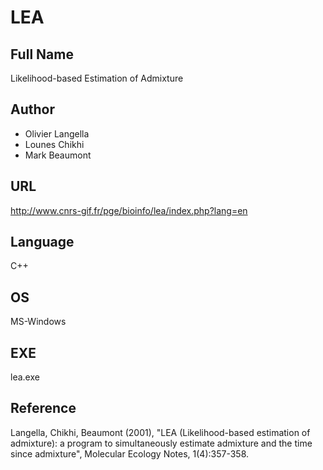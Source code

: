 # LEA

## Full Name
Likelihood-based Estimation of Admixture

## Author
* Olivier Langella
* Lounes Chikhi
* Mark Beaumont

## URL
http://www.cnrs-gif.fr/pge/bioinfo/lea/index.php?lang=en

## Language
C++

## OS
MS-Windows

## EXE
lea.exe

## Reference
Langella, Chikhi, Beaumont (2001), "LEA (Likelihood-based estimation of admixture): a program to simultaneously estimate admixture and the time since admixture", Molecular Ecology Notes, 1(4):357-358.